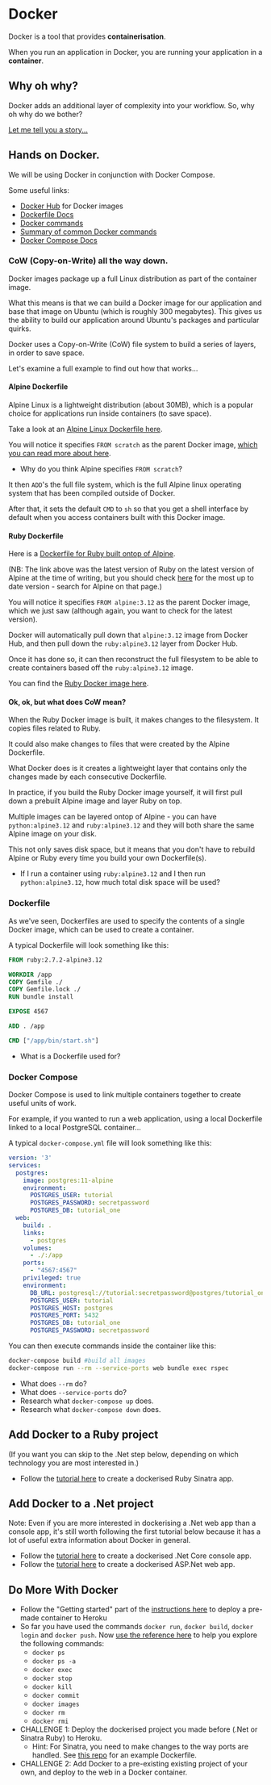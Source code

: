 # Docker

Docker is a tool that provides **containerisation**. 

When you run an application in Docker, you are running your application in a **container**.

## Why oh why?

Docker adds an additional layer of complexity into your workflow. So, why oh why do we bother?

[Let me tell you a story...](./story.md)

## Hands on Docker.

We will be using Docker in conjunction with Docker Compose.

Some useful links:

* [Docker Hub](https://hub.docker.com/) for Docker images
* [Dockerfile Docs](https://docs.docker.com/engine/reference/builder/) 
* [Docker commands](https://docs.docker.com/engine/reference/run/)
* [Summary of common Docker commands](https://www.edureka.co/blog/docker-commands/)
* [Docker Compose Docs](https://docs.docker.com/compose/compose-file/)

### CoW (Copy-on-Write) all the way down.

Docker images package up a full Linux distribution as part of the container image.

What this means is that we can build a Docker image for our application and base that image on Ubuntu (which is roughly 300 megabytes).
This gives us the ability to build our application around Ubuntu's packages and particular quirks.

Docker uses a Copy-on-Write (CoW) file system to build a series of layers, in order to save space.

Let's examine a full example to find out how that works...

#### Alpine Dockerfile

Alpine Linux is a lightweight distribution (about 30MB), which is a popular choice for applications run inside containers (to save space).

Take a look at an [Alpine Linux Dockerfile here](https://github.com/gliderlabs/docker-alpine/blob/master/versions/library-3.9/x86_64/Dockerfile).

You will notice it specifies `FROM scratch` as the parent Docker image, [which you can read more about here](https://hub.docker.com/_/scratch/).

* Why do you think Alpine specifies `FROM scratch`?

It then `ADD`'s the full file system, which is the full Alpine linux operating system that has been compiled outside of Docker.

After that, it sets the default `CMD` to `sh` so that you get a shell interface by default when you access containers built with this Docker image.

#### Ruby Dockerfile

Here is a [Dockerfile for Ruby built ontop of Alpine](https://github.com/docker-library/ruby/blob/5a4e2d8d9fae6681ac3e2344eac547f0e2cdc598/2.7/alpine3.12/Dockerfile).

(NB: The link above was the latest version of Ruby on the latest version of Alpine at the time of writing, but you should check [here](https://hub.docker.com/_/ruby) for the most up to date version - search for Alpine on that page.)

You will notice it specifies `FROM alpine:3.12` as the parent Docker image, which we just saw (although again, you want to check for the latest version).

Docker will automatically pull down that `alpine:3.12` image from Docker Hub, and then pull down the `ruby:alpine3.12` layer from Docker Hub.

Once it has done so, it can then reconstruct the full filesystem to be able to create containers based off the `ruby:alpine3.12` image.

You can find the [Ruby Docker image here](https://hub.docker.com/_/ruby/).

#### Ok, ok, but what does CoW mean?

When the Ruby Docker image is built, it makes changes to the filesystem. It copies files related to Ruby.

It could also make changes to files that were created by the Alpine Dockerfile.

What Docker does is it creates a lightweight layer that contains only the changes made by each consecutive Dockerfile.

In practice, if you build the Ruby Docker image yourself, it will first pull down a prebuilt Alpine image and layer Ruby on top.

Multiple images can be layered ontop of Alpine - you can have `python:alpine3.12` and `ruby:alpine3.12` and they will both share the same Alpine image on your disk.

This not only saves disk space, but it means that you don't have to rebuild Alpine or Ruby every time you build your own Dockerfile(s).

* If I run a container using `ruby:alpine3.12` and I then run `python:alpine3.12`, how much total disk space will be used?

### Dockerfile

As we've seen, Dockerfiles are used to specify the contents of a single Docker image, which can be used to create a container.

A typical Dockerfile will look something like this:

```Dockerfile
FROM ruby:2.7.2-alpine3.12

WORKDIR /app
COPY Gemfile ./
COPY Gemfile.lock ./
RUN bundle install

EXPOSE 4567

ADD . /app

CMD ["/app/bin/start.sh"]
```

* What is a Dockerfile used for?

### Docker Compose

Docker Compose is used to link multiple containers together to create useful units of work.

For example, if you wanted to run a web application, using a local Dockerfile linked to a local PostgreSQL container...

A typical `docker-compose.yml` file will look something like this:

```yaml
version: '3'
services:
  postgres:
    image: postgres:11-alpine
    environment:
      POSTGRES_USER: tutorial
      POSTGRES_PASSWORD: secretpassword
      POSTGRES_DB: tutorial_one
  web:
    build: .
    links: 
      - postgres
    volumes:
      - ./:/app
    ports:
      - "4567:4567"
    privileged: true
    environment:
      DB_URL: postgresql://tutorial:secretpassword@postgres/tutorial_one
      POSTGRES_USER: tutorial
      POSTGRES_HOST: postgres
      POSTGRES_PORT: 5432
      POSTGRES_DB: tutorial_one
      POSTGRES_PASSWORD: secretpassword
```

You can then execute commands inside the container like this:

```bash
docker-compose build #build all images
docker-compose run --rm --service-ports web bundle exec rspec
```

* What does `--rm` do?
* What does `--service-ports` do?
* Research what `docker-compose up` does.
* Research what `docker-compose down` does.

## Add Docker to a Ruby project

(If you want you can skip to the .Net step below, depending on which technology you are most interested in.)

* Follow the [tutorial here](https://www.codewithjason.com/dockerize-sinatra-application/) to create a dockerised Ruby Sinatra app. 

## Add Docker to a .Net project

Note: Even if you are more interested in dockerising a .Net web app than a console app, it's still worth following the first tutorial below because it has a lot of useful extra information about Docker in general.

* Follow the [tutorial here](https://docs.microsoft.com/en-us/dotnet/core/docker/build-container?tabs=windows) to create a dockerised .Net Core console app.
* Follow the [tutorial here](https://docs.microsoft.com/en-us/aspnet/core/host-and-deploy/docker/building-net-docker-images?view=aspnetcore-5.0) to create a dockerised ASP.Net web app. 

## Do More With Docker

* Follow the "Getting started" part of the [instructions here](https://devcenter.heroku.com/articles/container-registry-and-runtime) to deploy a pre-made container to Heroku
* So far you have used the commands `docker run`, `docker build`, `docker login` and `docker push`. Now [use the reference here](https://www.edureka.co/blog/docker-commands/) to help you explore the following commands: 
  * `docker ps`
  * `docker ps -a`
  * `docker exec`
  * `docker stop`
  * `docker kill`
  * `docker commit`
  * `docker images`
  * `docker rm`
  * `docker rmi`
* CHALLENGE 1: Deploy the dockerised project you made before (.Net or Sinatra Ruby) to Heroku.
  * Hint: For Sinatra, you need to make changes to the way ports are handled. See [this repo](https://github.com/claresudbery/sinatra-docker) for an example Dockerfile.
* CHALLENGE 2: Add Docker to a pre-existing existing project of your own, and deploy to the web in a Docker container.
